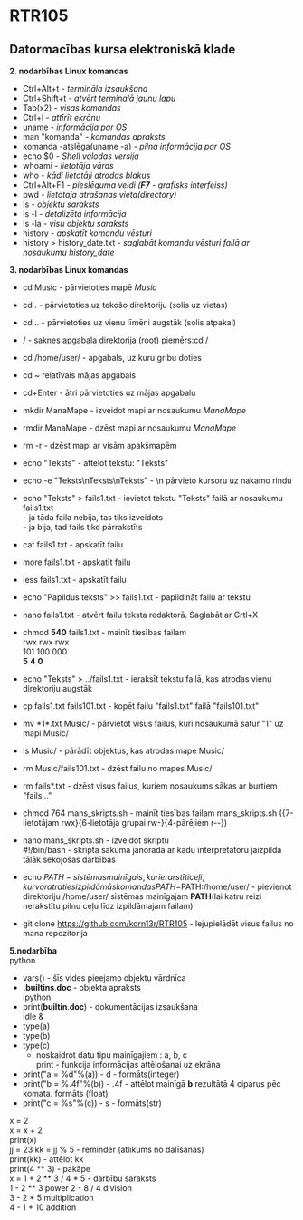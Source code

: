 # RTR105
## Datormacības kursa elektroniskā klade ##  

   **2. nodarbības Linux komandas** 
   
* Ctrl+Alt+t - *termināla izsaukšana*   
* Ctrl+Shift+t - *atvērt terminalā jaunu lapu* 
* Tab(x2) - *visas komandas*    
* Ctrl+l - *attīrīt ekrānu*  
* uname - *informācija par OS*  
* man "komanda" - *komandas apraksts*  
* komanda -atslēga(uname -a) - *pilna informācija par OS* 
* echo $0 - *Shell valodas versija*  
* whoami - *lietotāja vārds*  
* who - *kādi lietotāji atrodas blakus*  
* Ctrl+Alt+F1 - *pieslēguma veidi (**F7** - grafisks interfeiss)*  
* pwd - *lietotaja atrašanas vieta(directory)*   
* ls - *objektu saraksts*  
* ls -l - *detalizēta informācija*   
* ls -la - *visu objektu saraksts*  
* history - *apskatīt komandu vēsturi*  
* history > history_date.txt - *saglabāt komandu vēsturi failā ar nosaukumu history_date*    

**3. nodarbības Linux komandas**

* cd Music - pārvietoties mapē *Music*  
* cd . - pārvietoties uz tekošo direktoriju (solis uz vietas)  
* cd .. - pārvietoties uz vienu līmēni augstāk (solis atpakaļ)  
* / - saknes apgabala direktorija (root) piemērs:cd /  
* cd /home/user/ - apgabals, uz kuru gribu doties  
* cd ~ relatīvais mājas apgabals  
* cd+Enter - ātri pārvietoties uz mājas apgabalu  
* mkdir ManaMape - izveidot mapi ar nosaukumu *ManaMape*  
* rmdir ManaMape - dzēst mapi ar nosaukumu *ManaMape*  
* rm -r - dzēst mapi ar visām apakšmapēm  
* echo "Teksts" - attēlot tekstu: "Teksts"  
* echo -e "Teksts\nTeksts\nTeksts" - \n pārvieto kursoru uz nakamo rindu   
* echo "Teksts" > fails1.txt - ievietot tekstu "Teksts" failā ar nosaukumu fails1.txt  
                             - ja tāda faila nebija, tas tiks izveidots  
                             - ja bija, tad fails tikd pārrakstīts  
* cat fails1.txt - apskatīt failu  
* more fails1.txt - apskatīt failu  
* less fails1.txt - apskatīt failu  
* echo "Papildus teksts" >> fails1.txt - papildināt failu ar tekstu   
* nano fails1.txt - atvērt failu teksta redaktorā. Saglabāt ar Crtl+X  
* chmod **540** fails1.txt - mainīt tiesības failam  
                  rwx rwx rwx  
                  101 100 000  
               **5** **4** **0**  
* echo "Teksts" > ../fails1.txt - ieraksīt tekstu failā, kas atrodas vienu direktoriju augstāk  
* cp fails1.txt fails101.txt - kopēt failu "fails1.txt" failā "fails101.txt"  
* mv \*1*.txt Music/ - pārvietot visus failus, kuri nosaukumā satur "1" uz mapi Music/  
* ls Music/ - pārādīt objektus, kas atrodas mape Music/  
* rm Music/fails101.txt - dzēst failu no mapes Music/  
* rm fails*.txt - dzēst visus failus, kuriem nosaukums sākas ar burtiem "fails..."  

* chmod 764 mans_skripts.sh - mainīt tiesības failam mans_skripts.sh ({7-lietotājam rwx}{6-lietotāja grupai rw-}{4-pārējiem r--})  
* nano mans_skripts.sh - izveidot skriptu  
 #!/bin/bash - skripta sākumā jānorāda ar kādu interpretātoru jāizpilda tālāk sekojošas darbības    
* echo $PATH - sistēmas mainīgais, kur ierarstīti ceļi, kur var atraties izpildāmās komandas  
 PATH=$PATH:/home/user/ - pievienot direktoriju /home/user/ sistēmas mainīgajam **PATH**(lai katru reizi nerakstītu pilnu ceļu līdz izpildāmajam failam)    
* git clone https://github.com/korn13r/RTR105 - lejupielādēt visus failus no mana repozitorija  


**5.nodarbība**   
python  
* vars() - šīs vides pieejamo objektu vārdnīca  
* __.builtins__.__doc__ - objekta apraksts   
ipython
* print(__builtin__.__doc__) - dokumentācijas izsaukšana  
idle &  
* type(a)  
* type(b)  
* type(c)  
    - noskaidrot datu tipu mainīgajiem : a, b, c   
    print - funkcija informācijas attēlošanai uz ekrāna  
* print("a = %d"%(a)) - d - formāts(integer)  
* print("b = %.4f"%(b)) - .4f - attēlot mainīgā **b** rezultātā 4 ciparus pēc komata. formāts (float)  
* print("c = %s"%(c)) - s - formāts(str)  

x = 2  
x = x + 2  
print(x)  
jj = 23
kk = jj % 5 - reminder (atlikums no dalīšanas)  
print(kk)  - attēlot kk  
print(4 ** 3) - pakāpe  
x = 1 + 2 ** 3 / 4 * 5 - darbību saraksts  
1 - 2 ** 3  power
2 - 8 / 4  division  
3 - 2 * 5  multiplication  
4 - 1 + 10 addition  



